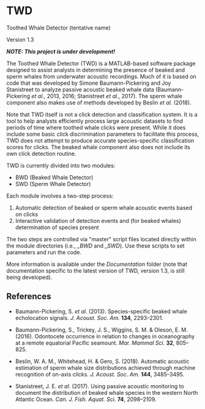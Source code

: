 # TWD
Toothed Whale Detector (tentative name)

Version 1.3


***NOTE: This project is under development!***

The Toothed Whale Detector (TWD) is a MATLAB-based software package designed to assist analysts in determining the presence of beaked and sperm whales from underwater acoustic recordings. Much of it is based on code that was developed by Simone Baumann-Pickering and Joy Stanistreet to analyze passive acoustic beaked whale data (Baumann-Pickering *et al.*, 2013, 2016; Stanistreet *et al.*, 2017). The sperm whale component also makes use of methods developed by Beslin *et al.* (2018).

Note that TWD itself is not a click detection and classification system. It is a tool to help analysts efficiently process large acoustic datasets to find periods of time where toothed whale clicks were present. While it does include some basic click discrimination parameters to facilitate this process, TWD does not attempt to produce accurate species-specific classification scores for clicks. The beaked whale component also does not include its own click detection routine.

TWD is currently divided into two modules:

- BWD (Beaked Whale Detector)
- SWD (Sperm Whale Detector)

Each module involves a two-step process:

1) Automatic detection of beaked or sperm whale acoustic events based on clicks
2) Interactive validation of detection events and (for beaked whales) determination of species present

The two steps are controlled via "master" script files located directly within the module directories (i.e., *_BWD* and *_SWD*). Use these scripts to set parameters and run the code.

More information is available under the *Documentation* folder (note that documentation specific to the latest version of TWD, version 1.3, is still being developed).


## References
- Baumann-Pickering, S. *et al.* (2013). Species-specific beaked whale echolocation signals. *J. Acoust. Soc. Am.* **134**, 2293–2301.

- Baumann-Pickering, S., Trickey, J. S., Wiggins, S. M. & Oleson, E. M. (2016). Odontocete occurrence in relation to changes in oceanography at a remote equatorial Pacific seamount. *Mar. Mammal Sci.* **32**, 805–825.

- Beslin, W. A. M., Whitehead, H. & Gero, S. (2018). Automatic acoustic estimation of sperm whale size distributions achieved through machine recognition of on-axis clicks. *J. Acoust. Soc. Am.* **144**, 3485–3495.

- Stanistreet, J. E. *et al.* (2017). Using passive acoustic monitoring to document the distribution of beaked whale species in the western North Atlantic Ocean. *Can. J. Fish. Aquat. Sci.* **74**, 2098–2109.
